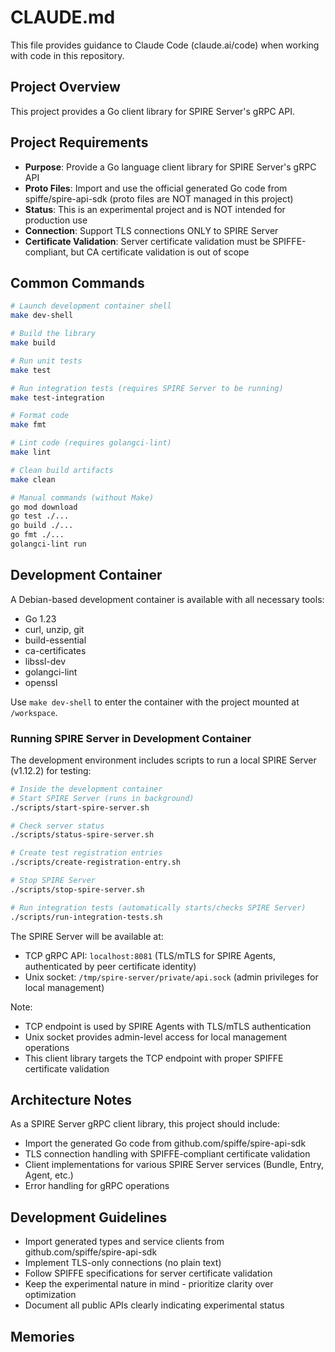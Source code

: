 # CLAUDE.md

This file provides guidance to Claude Code (claude.ai/code) when working with code in this repository.

## Project Overview

This project provides a Go client library for SPIRE Server's gRPC API.

## Project Requirements

- **Purpose**: Provide a Go language client library for SPIRE Server's gRPC API
- **Proto Files**: Import and use the official generated Go code from spiffe/spire-api-sdk (proto files are NOT managed in this project)
- **Status**: This is an experimental project and is NOT intended for production use
- **Connection**: Support TLS connections ONLY to SPIRE Server
- **Certificate Validation**: Server certificate validation must be SPIFFE-compliant, but CA certificate validation is out of scope

## Common Commands

```bash
# Launch development container shell
make dev-shell

# Build the library
make build

# Run unit tests
make test

# Run integration tests (requires SPIRE Server to be running)
make test-integration

# Format code
make fmt

# Lint code (requires golangci-lint)
make lint

# Clean build artifacts
make clean

# Manual commands (without Make)
go mod download
go test ./...
go build ./...
go fmt ./...
golangci-lint run
```

## Development Container

A Debian-based development container is available with all necessary tools:
- Go 1.23
- curl, unzip, git
- build-essential
- ca-certificates
- libssl-dev
- golangci-lint
- openssl

Use `make dev-shell` to enter the container with the project mounted at `/workspace`.

### Running SPIRE Server in Development Container

The development environment includes scripts to run a local SPIRE Server (v1.12.2) for testing:

```bash
# Inside the development container
# Start SPIRE Server (runs in background)
./scripts/start-spire-server.sh

# Check server status
./scripts/status-spire-server.sh

# Create test registration entries
./scripts/create-registration-entry.sh

# Stop SPIRE Server
./scripts/stop-spire-server.sh

# Run integration tests (automatically starts/checks SPIRE Server)
./scripts/run-integration-tests.sh
```

The SPIRE Server will be available at:
- TCP gRPC API: `localhost:8081` (TLS/mTLS for SPIRE Agents, authenticated by peer certificate identity)
- Unix socket: `/tmp/spire-server/private/api.sock` (admin privileges for local management)

Note:
- TCP endpoint is used by SPIRE Agents with TLS/mTLS authentication
- Unix socket provides admin-level access for local management operations
- This client library targets the TCP endpoint with proper SPIFFE certificate validation

## Architecture Notes

As a SPIRE Server gRPC client library, this project should include:
- Import the generated Go code from github.com/spiffe/spire-api-sdk
- TLS connection handling with SPIFFE-compliant certificate validation
- Client implementations for various SPIRE Server services (Bundle, Entry, Agent, etc.)
- Error handling for gRPC operations

## Development Guidelines

- Import generated types and service clients from github.com/spiffe/spire-api-sdk
- Implement TLS-only connections (no plain text)
- Follow SPIFFE specifications for server certificate validation
- Keep the experimental nature in mind - prioritize clarity over optimization
- Document all public APIs clearly indicating experimental status

## Memories
